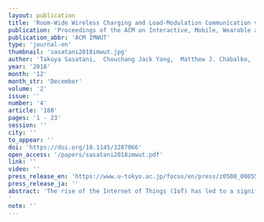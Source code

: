 ```yaml
---
layout: publication
title: 'Room-Wide Wireless Charging and Load-Modulation Communication via Quasistatic Cavity Resonance'
publication: 'Proceedings of the ACM on Interactive, Mobile, Wearable and Ubiquitous Technologies'
publication_abbr: 'ACM IMWUT'
type: 'journal-en'
thumbnail: 'sasatani2018imwut.jpg'
author: 'Takuya Sasatani,  Chouchang Jack Yang,  Matthew J. Chabalko,  Yoshihiro Kawahara,  and Alanson P. Sample'
year: '2018'
month: '12'
month_str: 'December'
volume: '2'
issue: ''
number: '4'
article: '188'
pages: '1 - 23'
session: ''
city: ''
to_appear: ''
doi: 'https://doi.org/10.1145/3287066'
open_access: '/papers/sasatani2018imwut.pdf'
link: ''
video: ''
press_release_en: 'https://www.u-tokyo.ac.jp/focus/en/press/z0508_00055.html'
press_release_ja: ''
abstract: 'The rise of the Internet of Things (IoT) has led to a significant increase in the number of connected devices that stream data in our homes, offices and industrial spaces. However, as the number of these devices increases, the costs of actively maintaining and replacing batteries becomes prohibitive at scale. Recent work on Quasistatic Cavity Resonance (QSCR), offers the possibility of seamless wireless power transfer (WPT) to receivers placed anywhere inside large indoor spaces. This work aims to solve two unexplored and critical missing pieces needed to realize this vision of ubiquitous WPT. First, we demonstrate a full end-to-end QSCR-based WPT system that is capable of simultaneously charging multiple custom designed nodes nearly anywhere in the 4.9 m x 4.9 m x 2.3 m test room. Second, this work utilizes the WPT mechanism as a communication channel, where nodes communicate with a centralized reader and to each other via load modulation. Through analysis and experiments, the proposed system shows that 10 receiver nodes can be safely and efficiently wirelessly charged and the end node to end node communication rate can achieve from 1 kbps without occurring any errors, up to 5 kbps with 6% BER while the end node to central unit can achieve 10 kbps without occurring any errors.'
note: ''
---
```

